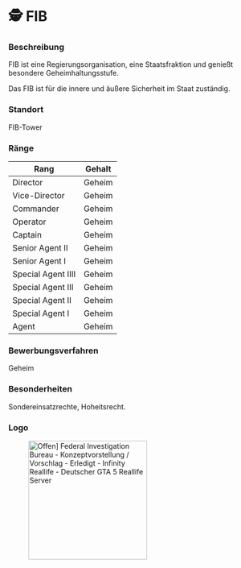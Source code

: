 # 🕵 FIB

### Beschreibung  <a href="#0-toc-title" id="0-toc-title"></a>

FIB ist eine Regierungsorganisation, eine Staatsfraktion und genießt besondere Geheimhaltungsstufe.

Das FIB ist für die innere und äußere Sicherheit im Staat zuständig.

### Standort  <a href="#1-toc-title" id="1-toc-title"></a>

FIB-Tower

### Ränge  <a href="#2-toc-title" id="2-toc-title"></a>

| Rang               | Gehalt |
| ------------------ | ------ |
| Director           | Geheim |
| Vice-Director      | Geheim |
| Commander          | Geheim |
| Operator           | Geheim |
| Captain            | Geheim |
| Senior Agent II    | Geheim |
| Senior Agent I     | Geheim |
| Special Agent IIII | Geheim |
| Special Agent III  | Geheim |
| Special Agent II   | Geheim |
| Special Agent I    | Geheim |
| Agent              | Geheim |

### Bewerbungsverfahren  <a href="#4-toc-title" id="4-toc-title"></a>

Geheim

### Besonderheiten  <a href="#5-toc-title" id="5-toc-title"></a>

Sondereinsatzrechte, Hoheitsrecht.

### Logo  <a href="#6-toc-title" id="6-toc-title"></a>

<figure><img src="https://img2.wikia.nocookie.net/__cb20140815050523/gtawiki/images/3/3c/FIB_logoC.png" alt="Offen] Federal Investigation Bureau - Konzeptvorstellung / Vorschlag -  Erledigt - Infinity Reallife - Deutscher GTA 5 Reallife Server" height="236" width="236"><figcaption></figcaption></figure>
